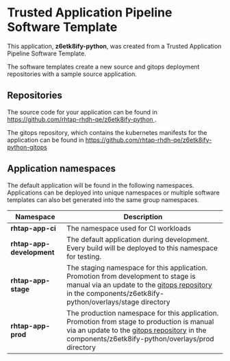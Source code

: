 # Trusted Application Pipeline Software Template

This application, **z6etk8ify-python**, was created from a Trusted Application Pipeline Software Template.

The software templates create a new source and gitops deployment repositories with a sample source application. 

## Repositories

The source code for your application can be found in [https://github.com/rhtap-rhdh-qe/z6etk8ify-python ](https://github.com/rhtap-rhdh-qe/z6etk8ify-python ).
 
The gitops repository, which contains the kubernetes manifests for the application can be found in 
[https://github.com/rhtap-rhdh-qe/z6etk8ify-python-gitops ](https://github.com/rhtap-rhdh-qe/z6etk8ify-python-gitops ) 

## Application namespaces 

The default application will be found in the following namespaces. Applications can be deployed into unique namespaces or multiple software templates can also bet generated into the same group namespaces.  

|  Namespace   |  Description   |  
| -------- | -------- |
| **rhtap-app-ci** | The namespace used for CI workloads |
| **rhtap-app-development** | The default application during development. Every build will be deployed to this namespace for testing. |
| **rhtap-app-stage** | The staging namespace for this application. Promotion from development to stage is manual via an update to the [gitops repository](https://github.com/rhtap-rhdh-qe/z6etk8ify-python-gitops ) in the components/z6etk8ify-python/overlays/stage directory |
| **rhtap-app-prod** | The production namespace for this application. Promotion from stage to production is manual via an update to the [gitops repository](https://github.com/rhtap-rhdh-qe/z6etk8ify-python-gitops ) in the components/z6etk8ify-python/overlays/prod directory |